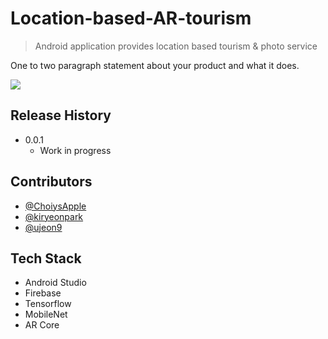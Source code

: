 ﻿# Location-based-AR-tourism
> Android application provides location based tourism &amp; photo service

One to two paragraph statement about your product and what it does.

![](header.png)


## Release History

* 0.0.1
    * Work in progress

## Contributors
* [@ChoiysApple](https://github.com/ChoiysApple)
* [@kiryeonpark](https://github.com/kiryeonpark)
* [@ujeon9](https://github.com/ujeon9)


## Tech Stack
* Android Studio
* Firebase
* Tensorflow
* MobileNet
* AR Core
